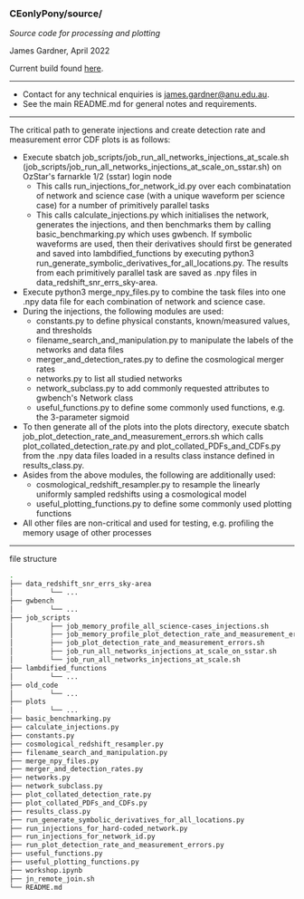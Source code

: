### CEonlyPony/source/
*Source code for processing and plotting*

James Gardner, April 2022

Current build found [here](https://github.com/daccordeon/CEonlyPony).

---
- Contact for any technical enquiries is <james.gardner@anu.edu.au>.
- See the main README.md for general notes and requirements.

---
The critical path to generate injections and create detection rate and measurement error CDF plots is as follows:
- Execute sbatch job_scripts/job_run_all_networks_injections_at_scale.sh (job_scripts/job_run_all_networks_injections_at_scale_on_sstar.sh) on OzStar's farnarkle 1/2 (sstar) login node
    - This calls run_injections_for_network_id.py over each combinatation of network and science case (with a unique waveform per science case) for a number of primitively parallel tasks
    - This calls calculate_injections.py which initialises the network, generates the injections, and then benchmarks them by calling basic_benchmarking.py which uses gwbench. If symbolic waveforms are used, then their derivatives should first be generated and saved into lambdified_functions by executing python3 run_generate_symbolic_derivatives_for_all_locations.py. The results from each primitively parallel task are saved as .npy files in data_redshift_snr_errs_sky-area.
- Execute python3 merge_npy_files.py to combine the task files into one .npy data file for each combination of network and science case.
- During the injections, the following modules are used:
    - constants.py to define physical constants, known/measured values, and thresholds
    - filename_search_and_manipulation.py to manipulate the labels of the networks and data files
    - merger_and_detection_rates.py to define the cosmological merger rates
    - networks.py to list all studied networks
    - network_subclass.py to add commonly requested attributes to gwbench's Network class
    - useful_functions.py to define some commonly used functions, e.g. the 3-parameter sigmoid
- To then generate all of the plots into the plots directory, execute sbatch job_plot_detection_rate_and_measurement_errors.sh which calls plot_collated_detection_rate.py and plot_collated_PDFs_and_CDFs.py from the .npy data files loaded in a results class instance defined in  results_class.py.
- Asides from the above modules, the following are additionally used:
    - cosmological_redshift_resampler.py to resample the linearly uniformly sampled redshifts using a cosmological model
    - useful_plotting_functions.py to define some commonly used plotting functions
- All other files are non-critical and used for testing, e.g. profiling the memory usage of other processes

---
file structure
```bash
.
├── data_redshift_snr_errs_sky-area
│         └── ...
├── gwbench
│         └── ...
├── job_scripts
│         ├── job_memory_profile_all_science-cases_injections.sh
│         ├── job_memory_profile_plot_detection_rate_and_measurement_errors.sh
│         ├── job_plot_detection_rate_and_measurement_errors.sh
│         ├── job_run_all_networks_injections_at_scale_on_sstar.sh
│         └── job_run_all_networks_injections_at_scale.sh
├── lambdified_functions
│         └── ...
├── old_code
│         └── ...
├── plots
│         └── ...
├── basic_benchmarking.py
├── calculate_injections.py
├── constants.py
├── cosmological_redshift_resampler.py
├── filename_search_and_manipulation.py
├── merge_npy_files.py
├── merger_and_detection_rates.py
├── networks.py
├── network_subclass.py
├── plot_collated_detection_rate.py
├── plot_collated_PDFs_and_CDFs.py
├── results_class.py
├── run_generate_symbolic_derivatives_for_all_locations.py
├── run_injections_for_hard-coded_network.py
├── run_injections_for_network_id.py
├── run_plot_detection_rate_and_measurement_errors.py
├── useful_functions.py
├── useful_plotting_functions.py
├── workshop.ipynb
├── jn_remote_join.sh
└── README.md
```
[//]: # (tree -I '*.pdf|*.png')
